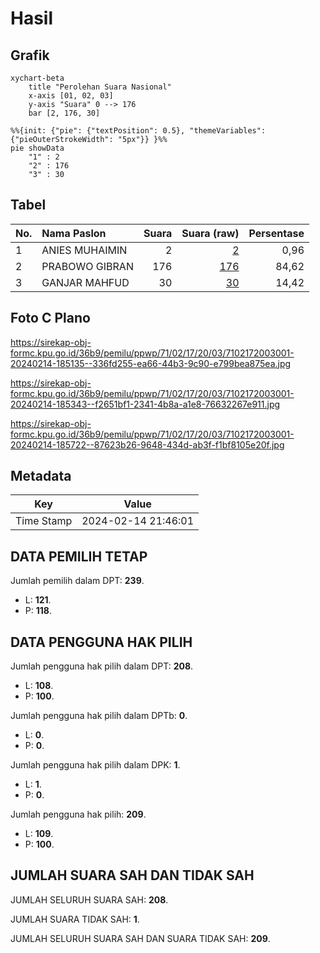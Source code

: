 # Hasil

## Grafik

```mermaid
xychart-beta
    title "Perolehan Suara Nasional"
    x-axis [01, 02, 03]
    y-axis "Suara" 0 --> 176
    bar [2, 176, 30]
```

```mermaid
%%{init: {"pie": {"textPosition": 0.5}, "themeVariables": {"pieOuterStrokeWidth": "5px"}} }%%
pie showData
    "1" : 2
    "2" : 176
    "3" : 30
```

## Tabel

| No. | Nama Paslon    | Suara | Suara (raw) | Persentase |
|:--- |:-------------- | -----:| -----------:| ----------:|
| 1   | ANIES MUHAIMIN | 2     | [2][p-1]    | 0,96       |
| 2   | PRABOWO GIBRAN | 176   | [176][p-2]  | 84,62      |
| 3   | GANJAR MAHFUD  | 30    | [30][p-3]   | 14,42      |


[p-1]: https://github.com/gigit-pemilu/pemilu-2024/blob/main/pilpres/hitung-suara/sub/71-sulawesi-utara/sub/02-minahasa/sub/17-langowan-selatan/sub/2003-manembo/sub/001-tps/sub/paslon-1.txt
[p-2]: https://github.com/gigit-pemilu/pemilu-2024/blob/main/pilpres/hitung-suara/sub/71-sulawesi-utara/sub/02-minahasa/sub/17-langowan-selatan/sub/2003-manembo/sub/001-tps/sub/paslon-2.txt
[p-3]: https://github.com/gigit-pemilu/pemilu-2024/blob/main/pilpres/hitung-suara/sub/71-sulawesi-utara/sub/02-minahasa/sub/17-langowan-selatan/sub/2003-manembo/sub/001-tps/sub/paslon-3.txt

## Foto C Plano

https://sirekap-obj-formc.kpu.go.id/36b9/pemilu/ppwp/71/02/17/20/03/7102172003001-20240214-185135--336fd255-ea66-44b3-9c90-e799bea875ea.jpg

https://sirekap-obj-formc.kpu.go.id/36b9/pemilu/ppwp/71/02/17/20/03/7102172003001-20240214-185343--f2651bf1-2341-4b8a-a1e8-76632267e911.jpg

https://sirekap-obj-formc.kpu.go.id/36b9/pemilu/ppwp/71/02/17/20/03/7102172003001-20240214-185722--87623b26-9648-434d-ab3f-f1bf8105e20f.jpg


## Metadata

| Key        | Value               |
| ---------- | ------------------- |
| Time Stamp | 2024-02-14 21:46:01 |


## DATA PEMILIH TETAP

Jumlah pemilih dalam DPT: **239**.
 * L: **121**.
 * P: **118**.

## DATA PENGGUNA HAK PILIH

Jumlah pengguna hak pilih dalam DPT: **208**.
 * L: **108**.
 * P: **100**.

Jumlah pengguna hak pilih dalam DPTb: **0**.
 * L: **0**.
 * P: **0**.

Jumlah pengguna hak pilih dalam DPK: **1**.
 * L: **1**.
 * P: **0**.

Jumlah pengguna hak pilih: **209**.
 * L: **109**.
 * P: **100**.

## JUMLAH SUARA SAH DAN TIDAK SAH

JUMLAH SELURUH SUARA SAH: **208**.

JUMLAH SUARA TIDAK SAH: **1**.

JUMLAH SELURUH SUARA SAH DAN SUARA TIDAK SAH: **209**.


